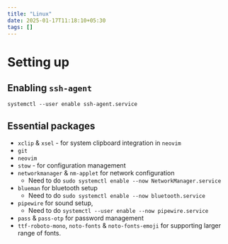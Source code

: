 ```yaml
---
title: "Linux"
date: 2025-01-17T11:18:10+05:30
tags: []
---
```


# Setting up

## Enabling `ssh-agent`

```
systemctl --user enable ssh-agent.service
```

## Essential packages

- `xclip` & `xsel` - for system clipboard integration in `neovim`
- `git`
- `neovim`
- `stow` - for configuration management
- `networkmanager` & `nm-applet` for network configuration
  - Need to do `sudo systemctl enable --now NetworkManager.service`
- `blueman` for bluetooth setup
  - Need to do `sudo systemctl enable --now bluetooth.service`
- `pipewire` for sound setup,
  - Need to do `systemctl --user enable --now pipewire.service`
- `pass` & `pass-otp` for password management
- `ttf-roboto-mono`, `noto-fonts` & `noto-fonts-emoji` for supporting larger range of fonts.
